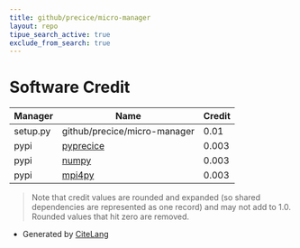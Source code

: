 ```yaml
---
title: github/precice/micro-manager
layout: repo
tipue_search_active: true
exclude_from_search: true
---
```

# Software Credit

|Manager|Name|Credit|
|-------|----|------|
|setup.py|github/precice/micro-manager|0.01|
|pypi|[pyprecice](https://github.com/precice/python-bindings)|0.003|
|pypi|[numpy](https://www.numpy.org)|0.003|
|pypi|[mpi4py](https://github.com/mpi4py/mpi4py/)|0.003|


> Note that credit values are rounded and expanded (so shared dependencies are represented as one record) and may not add to 1.0. Rounded values that hit zero are removed.


- Generated by [CiteLang](https://github.com/vsoch/citelang)
